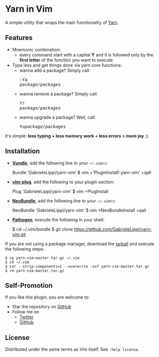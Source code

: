 # Yarn in Vim
A simple utility that wraps the main functionality of [Yarn](https://yarnpkg.com/en/).

## Features
* Mnemonic combination:
  * every command start with a capital **Y** and it is followed only by the **first letter** of the function you want to execute
* Type less and get things done via _yarn_ core functions:
  * wanna add a package? Simply call: <pre>:Ya <i>package/packages</i></pre>
  * wanna remove a package? Simply call: <pre>Yr <i>package/packages</i></pre>
  * wanna upgrade a package? Well, call: <pre>Yu<i>package/packages</i></pre>

it's simple: **less typing + less memory work + less errors = more joy** ;).

## Installation
* [**Vundle**](https://github.com/gmarik/vundle), add the following line to your `~/.vimrc`:

    Bundle 'GabrieleLippi/yarn-vim'
    $ vim +'PluginInstall! yarn-vim' +qall

* [**vim-plug**](https://github.com/junegunn/vim-plug), add the following to your plugin section:

    Plug 'GabrieleLippi/yarn-vim'
    $ vim +PlugInstall

* [**NeoBundle**](https://github.com/Shougo/neobundle.vim), add the following line to your `~/.vimrc`:

    NeoBundle 'GabrieleLippi/yarn-vim'
    $ vim +NeoBundleInstall +qall

* [**Pathogen**](https://github.com/tpope/vim-pathogen), execute the following in your shell:

    $ cd ~/.vim/bundle
    $ git clone https://github.com/GabrieleLippi/yarn-vim.git

If you are not using a package manager, download the [tarball](https://github.com/GabrieleLippi/yarn-vim/archive/master.tar.gz) and execute the following steps:

    $ cp yarn-vim-master.tar.gz ~/.vim
    $ cd ~/.vim
    $ tar --strip-components=1 --overwrite -zxf yarn-vim-master.tar.gz
    $ rm yarn-vim-master.tar.gz

## Self-Promotion
If you like this plugin, you are welcome to:
* Star the repository on [GitHub](https://github.com/GabrieleLippi/yarn-vim)
* Follow me on
  * [Twitter](http://twitter.com/gabriele_lippi)
  * [GitHub](https://github.com/GabrieleLippi)

## License
Distributed under the same terms as Vim itself. See `:help license`.
